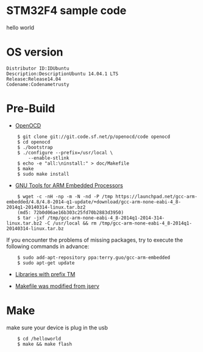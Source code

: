 

STM32F4 sample code 
===================
hello world


OS version 
==========
```
Distributor ID:IDUbuntu
Description:DescriptionUbuntu 14.04.1 LTS
Release:Release14.04
Codename:Codenametrusty
```

Pre-Build 
=========

* [OpenOCD](http://openocd.sourceforge.net/)
```
    $ git clone git://git.code.sf.net/p/openocd/code openocd
    $ cd openocd
    $ ./bootstrap
    $ ./configure --prefix=/usr/local \
        --enable-stlink
    $ echo -e "all:\ninstall:" > doc/Makefile
    $ make
    $ sudo make install
```
* [GNU Tools for ARM Embedded Processors](https://launchpad.net/gcc-arm-embedded)
```
    $ wget -c -nH -np -m -N -nd -P /tmp https://launchpad.net/gcc-arm-embedded/4.8/4.8-2014-q1-update/+download/gcc-arm-none-eabi-4_8-2014q1-20140314-linux.tar.bz2
    (md5: 72b0d06ae16b303c25fd70b2883d3950)
    $ tar -jxf /tmp/gcc-arm-none-eabi-4_8-2014q1-2014-314-linux.tar.bz2 -C /usr/local && rm /tmp/gcc-arm-none-eabi-4_8-2014q1-20140314-linux.tar.bz

```

If you encounter the problems of missing packages, try to execute the
following commands in advance:

```
    $ sudo add-apt-repository ppa:terry.guo/gcc-arm-embedded
    $ sudo apt-get update
```

* [Libraries with prefix TM](https://stm32f4-discovery.com)

* [Makefile was modified from jserv](wiki.csie.ncku.edu.tw)

Make 
====

make sure your device is plug in the usb

```
    $ cd /helloworld
    $ make && make flash
```
